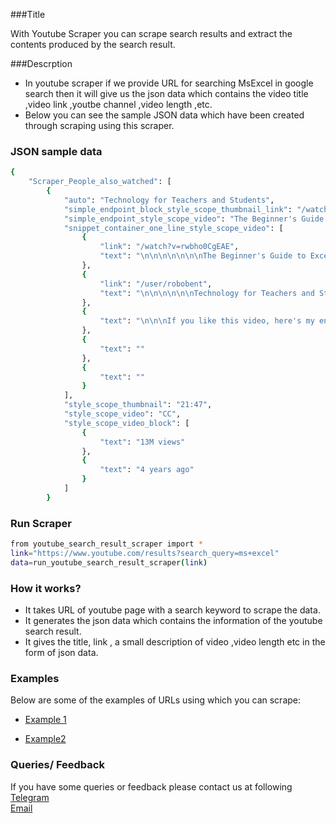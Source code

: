 ###Title

With Youtube Scraper you can scrape search results and extract the contents produced by the search result.

###Descrption

* In youtube scraper if we provide URL for searching MsExcel in google search then it will give us the json data which contains the video title ,video link ,youtbe channel ,video length ,etc.
* Below you can see the sample JSON data which have been created through scraping using this scraper. 

### JSON sample data
```sh
{
    "Scraper_People_also_watched": [
        {
            "auto": "Technology for Teachers and Students",
            "simple_endpoint_block_style_scope_thumbnail_link": "/watch?v=rwbho0CgEAE",
            "simple_endpoint_style_scope_video": "The Beginner's Guide to Excel - Excel Basics Tutorial",
            "snippet_container_one_line_style_scope_video": [
                {
                    "link": "/watch?v=rwbho0CgEAE",
                    "text": "\n\n\n\n\n\n\nThe Beginner's Guide to Excel - Excel Basics Tutorial\n\n\n\n\n\n\n\n\n\n\n\n\n\nTechnology for Teachers and Students\n\n\n  \n    Technology for Teachers and Students\n  \n\n\n\n\n\n\n\u2022\n\n\n13M views\n4 years ago\n\n\n\n\n\n\n\n"
                },
                {
                    "link": "/user/robobent",
                    "text": "\n\n\n\n\n\nTechnology for Teachers and Students\n\n\n  \n    Technology for Teachers and Students\n  \n\n\n\n\n\n\n"
                },
                {
                    "text": "\n\n\nIf you like this video, here's my entire playlist of Excel tutorials: http://bit.ly/tech4excel Learn the basics of using Microsoft Excel,\u00a0...\n\nIf you like this video, here's my entire playlist of Excel tutorials: http://bit.ly/tech4excel Learn the basics of using Microsoft Excel,\u00a0...\n\n  From the video description\n\n\n"
                },
                {
                    "text": ""
                },
                {
                    "text": ""
                }
            ],
            "style_scope_thumbnail": "21:47",
            "style_scope_video": "CC",
            "style_scope_video_block": [
                {
                    "text": "13M views"
                },
                {
                    "text": "4 years ago"
                }
            ]
        }
```


### Run Scraper
```sh
from youtube_search_result_scraper import *
link="https://www.youtube.com/results?search_query=ms+excel"
data=run_youtube_search_result_scraper(link)
```

### How it works?
* It takes URL of youtube page with a search keyword to scrape the data.
* It generates the json data which contains the information of the youtube search result.
* It gives the title, link , a small description of video ,video length etc in the form of json data.


### Examples
Below are some of the examples of URLs using which you can scrape:

* [Example 1](https://www.youtube.com/results?search_query=ms+excel)

* [Example2](https://www.youtube.com/results?search_query=ms+word)


### Queries/ Feedback
If you have some queries or feedback please contact us at following    
[Telegram](https://t.me/datakund)  
[Email](abhishek@datakund.com)